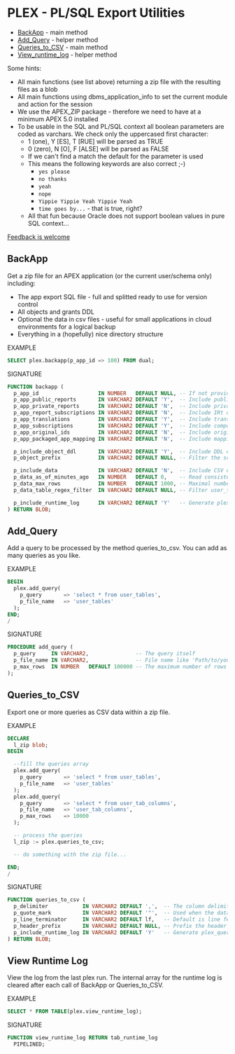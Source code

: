 PLEX - PL/SQL Export Utilities
==============================

- [BackApp](#backapp) - main method
- [Add_Query](#add_query) - helper method
- [Queries_to_CSV](#queries_to_csv) - main method
- [View_runtime_log](#view_runtime_log) - helper method

Some hints:

- All main functions (see list above) returning a zip file with the resulting files as a blob
- All main functions using dbms_application_info to set the current module and action for the session
- We use the APEX_ZIP package - therefore we need to have at a minimum APEX 5.0 installed
- To be usable in the SQL and PL/SQL context all boolean parameters are coded as varchars. We check only the uppercased first character:
  - 1 (one), Y [ES], T [RUE] will be parsed as TRUE
  - 0 (zero), N [O], F [ALSE] will be parsed as FALSE
  - If we can't find a match the default for the parameter is used
  - This means the following keywords are also correct ;-)
    - `yes please`
    - `no thanks`
    - `yeah`
    - `nope`
    - `Yippie Yippie Yeah Yippie Yeah`
    - `time goes by...` - that is true, right?  
  - All that fun because Oracle does not support boolean values in pure SQL context...

[Feedback is welcome](https://github.com/ogobrecht/plex/issues/new)


BackApp
-------

Get a zip file for an APEX application (or the current user/schema only) including:

- The app export SQL file - full and splitted ready to use for version control
- All objects and grants DDL
- Optional the data in csv files - useful for small applications in cloud environments for a logical backup
- Everything in a (hopefully) nice directory structure

EXAMPLE

```sql
SELECT plex.backapp(p_app_id => 100) FROM dual;
```

SIGNATURE

```sql
FUNCTION backapp (
  p_app_id                   IN NUMBER   DEFAULT NULL, -- If not provided we simply skip the APEX app export.
  p_app_public_reports       IN VARCHAR2 DEFAULT 'Y',  -- Include public reports in your application export.
  p_app_private_reports      IN VARCHAR2 DEFAULT 'N',  -- Include private reports in your application export.
  p_app_report_subscriptions IN VARCHAR2 DEFAULT 'N',  -- Include IRt or IG subscription settings in your application export.
  p_app_translations         IN VARCHAR2 DEFAULT 'Y',  -- Include translations in your application export.
  p_app_subscriptions        IN VARCHAR2 DEFAULT 'Y',  -- Include component subscriptions.
  p_app_original_ids         IN VARCHAR2 DEFAULT 'N',  -- Include original workspace id, application id and component ids.
  p_app_packaged_app_mapping IN VARCHAR2 DEFAULT 'N',  -- Include mapping between the application and packaged application if it exists.

  p_include_object_ddl       IN VARCHAR2 DEFAULT 'Y',  -- Include DDL of current user/schema and its objects.
  p_object_prefix            IN VARCHAR2 DEFAULT NULL, -- Filter the schema objects with the provided object prefix.

  p_include_data             IN VARCHAR2 DEFAULT 'N',  -- Include CSV data of each table.
  p_data_as_of_minutes_ago   IN NUMBER   DEFAULT 0,    -- Read consistent data with the resulting timestamp(SCN).
  p_data_max_rows            IN NUMBER   DEFAULT 1000, -- Maximal number of rows per table.
  p_data_table_regex_filter  IN VARCHAR2 DEFAULT NULL, -- Filter user_tables with the given regular expression.

  p_include_runtime_log      IN VARCHAR2 DEFAULT 'Y'   -- Generate plex_backapp_log.md in the root of the zip file.
) RETURN BLOB;
```


Add_Query
---------

Add a query to be processed by the method queries_to_csv. You can add as many queries as you like.

EXAMPLE

```sql
BEGIN
  plex.add_query(
    p_query       => 'select * from user_tables',
    p_file_name   => 'user_tables'
  );
END;
/
```

SIGNATURE

```sql
PROCEDURE add_query (
  p_query     IN VARCHAR2,               -- The query itself
  p_file_name IN VARCHAR2,               -- File name like 'Path/to/your/file-name-without-extension'.
  p_max_rows  IN NUMBER   DEFAULT 100000 -- The maximum number of rows to be included in your file.
);
```


Queries_to_CSV
--------------

Export one or more queries as CSV data within a zip file.

EXAMPLE

```sql
DECLARE
  l_zip blob;
BEGIN

  --fill the queries array
  plex.add_query(
    p_query       => 'select * from user_tables',
    p_file_name   => 'user_tables'
  );
  plex.add_query(
    p_query       => 'select * from user_tab_columns',
    p_file_name   => 'user_tab_columns',
    p_max_rows    => 10000
  );

  -- process the queries
  l_zip := plex.queries_to_csv;

  -- do something with the zip file...

END;
/
```

SIGNATURE

```sql
FUNCTION queries_to_csv (
  p_delimiter           IN VARCHAR2 DEFAULT ',',  -- The column delimiter - there is also plex.tab as a helper function.
  p_quote_mark          IN VARCHAR2 DEFAULT '"',  -- Used when the data contains the delimiter character.
  p_line_terminator     IN VARCHAR2 DEFAULT lf,   -- Default is line feed (plex.lf) - there are also plex.crlf and plex.cr as helpers.
  p_header_prefix       IN VARCHAR2 DEFAULT NULL, -- Prefix the header line with this text.
  p_include_runtime_log IN VARCHAR2 DEFAULT 'Y'   -- Generate plex_queries_to_csv_log.md in the root of the zip file.
) RETURN BLOB;
```


View Runtime Log
----------------

View the log from the last plex run. The internal array for the runtime log is cleared after each call of BackApp or Queries_to_CSV.

EXAMPLE

```sql
SELECT * FROM TABLE(plex.view_runtime_log);
```

SIGNATURE

```sql
FUNCTION view_runtime_log RETURN tab_runtime_log
  PIPELINED;
```
